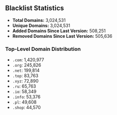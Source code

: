 ## Blacklist Statistics

- **Total Domains:** 3,024,531
- **Unique Domains:** 3,024,531
- **Added Domains Since Last Version:** 508,251
- **Removed Domains Since Last Version:** 505,636

### Top-Level Domain Distribution

-  `.com`: 1,420,977
-  `.org`: 245,826
-  `.net`: 199,814
-  `.top`: 83,763
-  `.xyz`: 72,890
-  `.ru`: 65,763
-  `.io`: 58,349
-  `.info`: 53,376
-  `.pl`: 49,608
-  `.shop`: 44,570
